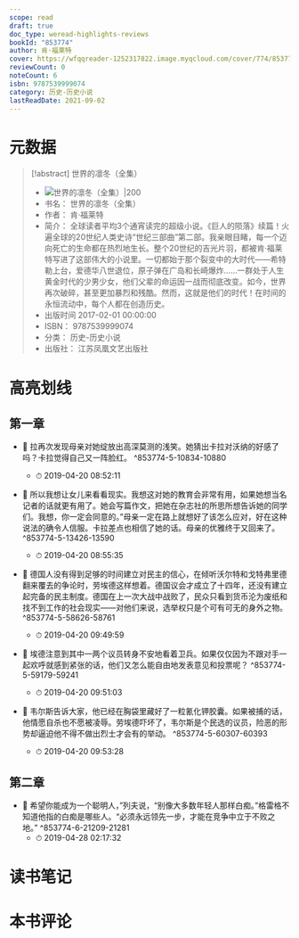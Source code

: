```yaml
---
scope: read
draft: true
doc_type: weread-highlights-reviews
bookId: "853774"
author: 肯·福莱特
cover: https://wfqqreader-1252317822.image.myqcloud.com/cover/774/853774/t7_853774.jpg
reviewCount: 0
noteCount: 6
isbn: 9787539999074
category: 历史-历史小说
lastReadDate: 2021-09-02
---
```

# 元数据
> [!abstract] 世界的凛冬（全集）
> - ![ 世界的凛冬（全集）|200](https://wfqqreader-1252317822.image.myqcloud.com/cover/774/853774/t7_853774.jpg)
> - 书名： 世界的凛冬（全集）
> - 作者： 肯·福莱特
> - 简介： 全球读者平均3个通宵读完的超级小说。《巨人的陨落》续篇！火遍全球的20世纪人类史诗“世纪三部曲”第二部。我亲眼目睹，每一个迈向死亡的生命都在热烈地生长。整个20世纪的吉光片羽，都被肯·福莱特写进了这部伟大的小说里。一切都始于那个裂变中的大时代——希特勒上台，爱德华八世退位，原子弹在广岛和长崎爆炸……一群处于人生黄金时代的少男少女，他们父辈的命运因一战而彻底改变。如今，世界再次破碎，甚至更加暴烈和残酷。然而，这就是他们的时代！在时间的永恒流动中，每个人都在创造历史。
> - 出版时间 2017-02-01 00:00:00
> - ISBN： 9787539999074
> - 分类： 历史-历史小说
> - 出版社： 江苏凤凰文艺出版社

# 高亮划线

## 第一章


- 📌 拉再次发现母亲对她绽放出高深莫测的浅笑。她猜出卡拉对沃纳的好感了吗？卡拉觉得自己又一阵脸红。 ^853774-5-10834-10880
    - ⏱ 2019-04-20 08:52:11 

- 📌 所以我想让女儿来看看现实。我想这对她的教育会非常有用，如果她想当名记者的话就更有用了。她会写篇作文，把她在杂志社的所思所想告诉她的同学们。我想，你一定会同意的。”母亲一定在路上就想好了该怎么应对，好在这种说法的确令人信服。卡拉差点也相信了她的话。母亲的优雅终于又回来了。 ^853774-5-13426-13590
    - ⏱ 2019-04-20 08:55:35 

- 📌 德国人没有得到足够的时间建立对民主的信心，在倾听沃尔特和戈特弗里德翻来覆去的争论时，劳埃德这样想着。德国议会才成立了十四年，还没有建立起完备的民主制度。德国在上一次大战中战败了，民众只看到货币沦为废纸和找不到工作的社会现实——对他们来说，选举权只是个可有可无的身外之物。 ^853774-5-58626-58761
    - ⏱ 2019-04-20 09:49:59 

- 📌 埃德注意到其中一两个议员转身不安地看着卫兵。如果仅仅因为不跟对手一起欢呼就感到紧张的话，他们又怎么能自由地发表意见和投票呢？ ^853774-5-59179-59241
    - ⏱ 2019-04-20 09:51:03 

- 📌 韦尔斯告诉大家，他已经在胸袋里藏好了一粒氰化钾胶囊。如果被捕的话，他情愿自杀也不愿被凌辱。劳埃德吓坏了，韦尔斯是个民选的议员，险恶的形势却逼迫他不得不做出烈士才会有的举动。 ^853774-5-60307-60393
    - ⏱ 2019-04-20 09:53:28 
## 第二章


- 📌 希望你能成为一个聪明人，”列夫说，“别像大多数年轻人那样白痴。”格雷格不知道他指的白痴是哪些人。“必须永远领先一步，才能在竞争中立于不败之地。” ^853774-6-21209-21281
    - ⏱ 2019-04-28 02:17:32 
# 读书笔记

# 本书评论
